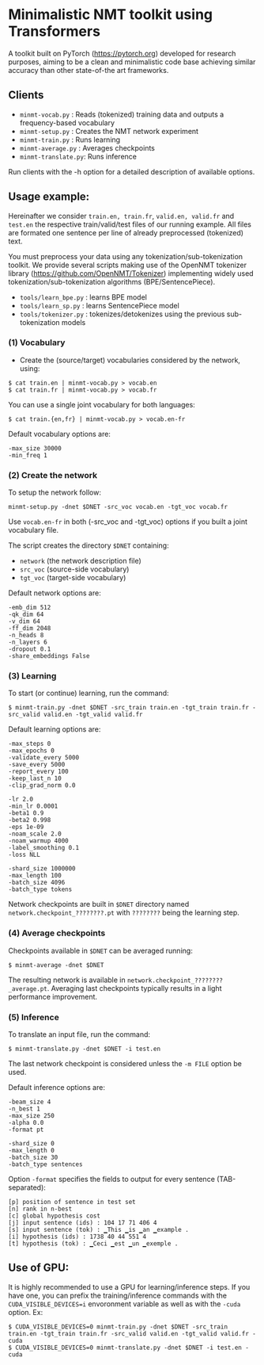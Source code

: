 # Minimalistic NMT toolkit using Transformers

A toolkit built on PyTorch (https://pytorch.org) developed for research purposes, aiming to be a clean and minimalistic code base achieving similar accuracy than other state-of-the art frameworks.

## Clients

* `minmt-vocab.py` : Reads (tokenized) training data and outputs a frequency-based vocabulary
* `minmt-setup.py` : Creates the NMT network experiment
* `minmt-train.py` : Runs learning 
* `minmt-average.py` : Averages checkpoints
* `minmt-translate.py`: Runs inference

Run clients with the -h option for a detailed description of available options.

## Usage example:

Hereinafter we consider `train.en, train.fr`, `valid.en, valid.fr` and `test.en` the respective train/valid/test files of our running example.
All files are formated one sentence per line of already preprocessed (tokenized) text. 

You must preprocess your data using any tokenization/sub-tokenization toolkit.
We provide several scripts making use of the OpenNMT tokenizer library (https://github.com/OpenNMT/Tokenizer) implementing widely used tokenization/sub-tokenization algorithms (BPE/SentencePiece).
* `tools/learn_bpe.py` : learns BPE model
* `tools/learn_sp.py` : learns SentencePiece model
* `tools/tokenizer.py` : tokenizes/detokenizes using the previous sub-tokenization models

### (1) Vocabulary

* Create the (source/target) vocabularies considered by the network, using:
```
$ cat train.en | minmt-vocab.py > vocab.en
$ cat train.fr | minmt-vocab.py > vocab.fr
```
You can use a single joint vocabulary for both languages:
```
$ cat train.{en,fr} | minmt-vocab.py > vocab.en-fr
```
Default vocabulary options are:
```
-max_size 30000
-min_freq 1
```

### (2) Create the network

To setup the network follow:
```
minmt-setup.py -dnet $DNET -src_voc vocab.en -tgt_voc vocab.fr
```
Use `vocab.en-fr` in both (-src_voc and -tgt_voc) options if you built a joint vocabulary file.

The script creates the directory `$DNET` containing:
* `network` (the network description file)
* `src_voc` (source-side vocabulary)
* `tgt_voc` (target-side vocabulary)

Default network options are:
```
-emb_dim 512
-qk_dim 64
-v_dim 64
-ff_dim 2048
-n_heads 8
-n_layers 6
-dropout 0.1
-share_embeddings False
```

### (3) Learning

To start (or continue) learning, run the command:
```
$ minmt-train.py -dnet $DNET -src_train train.en -tgt_train train.fr -src_valid valid.en -tgt_valid valid.fr
```

Default learning options are:
```
-max_steps 0
-max_epochs 0
-validate_every 5000
-save_every 5000
-report_every 100
-keep_last_n 10
-clip_grad_norm 0.0

-lr 2.0
-min_lr 0.0001
-beta1 0.9
-beta2 0.998
-eps 1e-09
-noam_scale 2.0
-noam_warmup 4000
-label_smoothing 0.1
-loss NLL

-shard_size 1000000
-max_length 100
-batch_size 4096
-batch_type tokens
```

Network checkpoints are built in `$DNET` directory named `network.checkpoint_????????.pt` with `????????` being the learning step.

### (4) Average checkpoints

Checkpoints available in `$DNET` can be averaged running:
```
$ minmt-average -dnet $DNET
```
The resulting network is available in `network.checkpoint_????????_average.pt`. Averaging last checkpoints typically results in a light performance improvement.


### (5) Inference

To translate an input file, run the command:
```
$ minmt-translate.py -dnet $DNET -i test.en
```
The last network checkpoint is considered unless the `-m FILE` option be used.

Default inference options are:
```
-beam_size 4
-n_best 1
-max_size 250
-alpha 0.0
-format pt

-shard_size 0
-max_length 0
-batch_size 30
-batch_type sentences
```

Option `-format` specifies the fields to output for every sentence (TAB-separated):
```
[p] position of sentence in test set
[n] rank in n-best
[c] global hypothesis cost
[j] input sentence (ids) : 104 17 71 406 4
[s] input sentence (tok) : ▁This ▁is ▁an ▁example .
[i] hypothesis (ids) : 1738 40 44 551 4
[t] hypothesis (tok) : ▁Ceci ▁est ▁un ▁exemple .
```

## Use of GPU:

It is highly recommended to use a GPU for learning/inference steps. 
If you have one, you can prefix the training/inference commands with the `CUDA_VISIBLE_DEVICES=i` envoronment variable as well as with the `-cuda` option. Ex:

```
$ CUDA_VISIBLE_DEVICES=0 minmt-train.py -dnet $DNET -src_train train.en -tgt_train train.fr -src_valid valid.en -tgt_valid valid.fr -cuda
$ CUDA_VISIBLE_DEVICES=0 minmt-translate.py -dnet $DNET -i test.en -cuda
```


